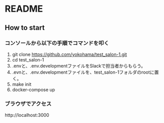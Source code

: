 # README

## How to start

### コンソールから以下の手順でコマンドを叩く
1. git clone https://github.com/yokohama/test_salon-1.git
2. cd test_salon-1
3. .envと、.env.developmentファイルをSlackで担当者からもらう。
4. .evnと、.env.developmentファイルを、test_salon-1フォルダのrootに置く。
5. make init
6. docker-compose up

### ブラウザでアクセス
http://localhost:3000
